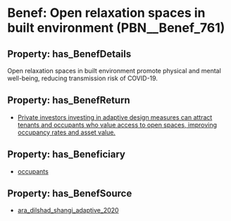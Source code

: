 # Benef: __Open relaxation spaces in built environment__ (PBN__Benef_761)

## Property: has_BenefDetails

Open relaxation spaces in built environment promote physical and mental well-being, reducing transmission risk of COVID-19.

## Property: has_BenefReturn

* [Private investors investing in adaptive design measures can attract tenants and occupants who value access to open spaces, improving occupancy rates and asset value.](../BenefReturn/PBN__BenefReturn_829)

## Property: has_Beneficiary

* [occupants](../Stakeholder/PBN__Stakeholder_92)

## Property: has_BenefSource

* [ara_dilshad_shangi_adaptive_2020](../Article/PBN__Article_151)

